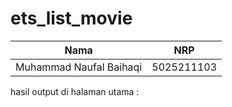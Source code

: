 # ets_list_movie

| Nama | NRP |
| --- | --- |
| Muhammad Naufal Baihaqi | 5025211103|


hasil output di halaman utama :

